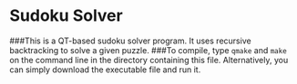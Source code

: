 # Sudoku Solver
###This is a QT-based sudoku solver program. It uses recursive backtracking to solve a given puzzle. 
###To compile, type `qmake` and `make` on the command line in the directory containing this file. Alternatively, you can simply download the executable file and run it.
